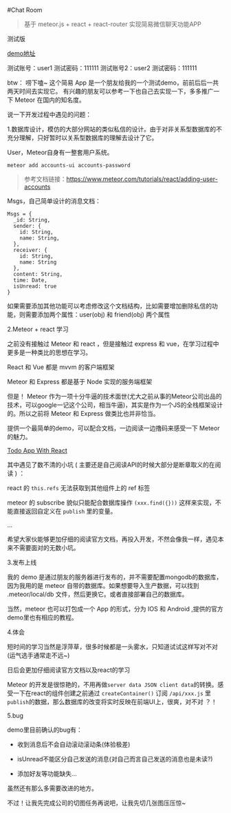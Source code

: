 #Chat Room

> 基于 meteor.js + react + react-router 实现简易微信聊天功能APP

测试版

[demo地址](http://133.130.90.204:3000/)

测试账号：user1
测试密码：111111
测试账号2：user2
测试密码：111111

btw：
唠下嗑~ 这个简易 App 是一个朋友给我的一个测试demo，前前后后一共两天时间去实现它。
有兴趣的朋友可以参考一下也自己去实现一下，多多推广一下 Meteor 在国内的知名度。

说一下开发过程中遇见的问题：

1.数据库设计，模仿的大部分网站的类似私信的设计。由于对非关系型数据库的不充分理解，只好暂时以关系型数据库的理解去设计了它。

User，Meteor自身有一整套用户系统。

```
meteor add accounts-ui accounts-password
```
> 参考文档链接：https://www.meteor.com/tutorials/react/adding-user-accounts

Msgs，自己简单设计的消息文档：

```
Msgs = {
  _id: String,
  sender: {
    id: String,
    name: String,
  },
  receiver: {
    id: String,
    name: String
  },
  content: String,
  time: Date,
  isUnread: true
}
```
如果需要添加其他功能可以考虑修改这个文档结构，比如需要增加删除私信的功能，则需要添加两个属性：user(obj) 和 friend(obj) 两个属性

2.Meteor + react 学习

之前没有接触过 Meteor 和 react ，但是接触过 express 和 vue，在学习过程中更多是一种类比的思想在学习。

React 和 Vue 都是 mvvm 的客户端框架

Meteor 和 Express 都是基于 Node 实现的服务端框架

但是！ Meteor 作为一项十分牛逼的技术面世(尤大之前从事的Meteor公司出品的技术，可以google一记这个公司，相当牛逼)，其实是作为一个JS的全栈框架设计的。所以之前将 Meteor 和 Express 做类比也并非恰当。

提供一个最简单的demo，可以配合文档，一边阅读一边撸码来感受一下 Meteor 的魅力。

[Todo App With React](https://www.meteor.com/tutorials/react/creating-an-app)

其中遇见了数不清的小坑 ( 主要还是自己阅读API的时候大部分是断章取义的在阅读 ) ：

react 的 `this.refs` 无法获取到其他组件上的 ref 标签

meteor 的 subscribe 貌似只能配合数据库操作 `(xxx.find({}))` 这样来实现，不能直接返回自定义在 `publish` 里的变量。

...

希望大家伙能够更加仔细的阅读官方文档，再投入开发，不然会像我一样，遇见本来不需要面对的无数小坑。

3.发布上线

我的 demo 是通过朋友的服务器进行发布的，并不需要配置mongodb的数据库，因为我用的是 meteor 自带的数据库。如果想要导入生产数据，可以找到 .meteor/local/db 文件，然后更换它。或者直接部署自己的数据库。

当然，meteor 也可以打包成一个 App 的形式，分为 IOS 和 Android ,提供的官方demo里也有相应的教程。

4.体会

短时间的学习当然是浮萍草，很多时候都是一头雾水，只知道试试这样写对不对(运气选手通常走不远~)

日后会更加仔细阅读官方文档以及react的学习

Meteor 的开发是很惊艳的，不用再做`server data JSON client data`的转换。感受一下在react的组件创建之前通过 `createContainer()` 订阅 `/api/xxx.js` 里 `publish`的数据，那么数据库的改变将实时反映在前端UI上，很爽，对不对 ？！

5.bug

demo里目前确认的bug有：

- 收到消息后不会自动滚动滚动条(体验极差)

- isUnread不能区分自己发送的消息(对自己而言自己发送的消息也是未读?)

- 添加好友等功能缺失...

虽然还有那么多需要改进的地方。

不过！让我先完成公司的切图任务再说吧，让我先切几张图压压惊~  



